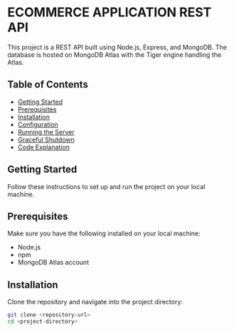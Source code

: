 # ECOMMERCE APPLICATION REST API

This project is a REST API built using Node.js, Express, and MongoDB. The database is hosted on MongoDB Atlas with the Tiger engine handling the Atlas.

## Table of Contents

- [Getting Started](#getting-started)
- [Prerequisites](#prerequisites)
- [Installation](#installation)
- [Configuration](#configuration)
- [Running the Server](#running-the-server)
- [Graceful Shutdown](#graceful-shutdown)
- [Code Explanation](#code-explanation)

## Getting Started

Follow these instructions to set up and run the project on your local machine.

## Prerequisites

Make sure you have the following installed on your local machine:

- Node.js
- npm
- MongoDB Atlas account

## Installation

Clone the repository and navigate into the project directory:

```bash
git clone <repository-url>
cd <project-directory>
